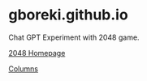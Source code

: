 # gboreki.github.io

Chat GPT Experiment with 2048 game.

[2048  Homepage](2048\index.html)

[Columns](columns\index.html)
